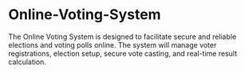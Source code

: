 # Online-Voting-System
The Online Voting System is designed to facilitate secure and reliable elections and voting polls online. The 
system will manage voter registrations, election setup, secure vote casting, and real-time result calculation. 
